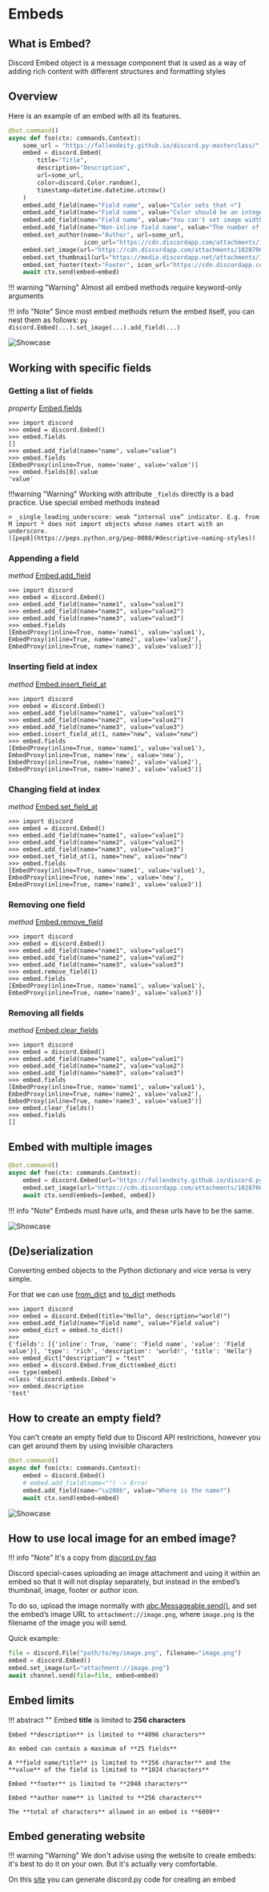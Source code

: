 # Embeds

## What is Embed?

Discord Embed object is a message component that is used as a way of adding rich content with different structures and formatting styles

## Overview

Here is an example of an embed with all its features.

```py
@bot.command()
async def foo(ctx: commands.Context):
    some_url = "https://fallendeity.github.io/discord.py-masterclass/"
    embed = discord.Embed(
        title="Title",
        description="Description",
        url=some_url,
        color=discord.Color.random(),
        timestamp=datetime.datetime.utcnow()
    )
    embed.add_field(name="Field name", value="Color sets that <")
    embed.add_field(name="Field name", value="Color should be an integer or discord.Colour object")
    embed.add_field(name="Field name", value="You can't set image width/height")
    embed.add_field(name="Non-inline field name", value="The number of inline fields that can shown on the same row is limited to 3", inline=False)
    embed.set_author(name="Author", url=some_url,
                     icon_url="https://cdn.discordapp.com/attachments/1112418314581442650/1124820259384332319/fd0daad3d291ea1d.png")
    embed.set_image(url="https://cdn.discordapp.com/attachments/1028706344158634084/1124822236801544324/ea14e81636cb2f1c.png")
    embed.set_thumbnail(url="https://media.discordapp.net/attachments/1112418314581442650/1124819948317986926/db28bfb9bfcdd1f6.png")
    embed.set_footer(text="Footer", icon_url="https://cdn.discordapp.com/attachments/1112418314581442650/1124820375587528797/dc4b182a87ecee3d.png")
    await ctx.send(embed=embed)
```

!!! warning "Warning"
    Almost all embed methods require keyword-only arguments

!!! info "Note"
    Since most embed methods return the embed itself, you can nest them as follows:
    ```py
    discord.Embed(...).set_image(...).add_field(...)
    ```

![Showcase](assets/embeds/1.png)

## Working with specific fields

### Getting a list of fields

*property* [Embed.fields](https://discordpy.readthedocs.io/en/stable/api.html?#discord.Embed.fields)

```pycon title="Python Console Session"
>>> import discord
>>> embed = discord.Embed()
>>> embed.fields
[]
>>> embed.add_field(name="name", value="value")
>>> embed.fields
[EmbedProxy(inline=True, name='name', value='value')]
>>> embed.fields[0].value
'value'
```

!!!warning "Warning"
    Working with attribute `_fields` directly is a bad practice. Use special embed methods instead

    > _single_leading_underscore: weak “internal use” indicator. E.g. from M import * does not import objects whose names start with an underscore.
    ([pep8](https://peps.python.org/pep-0008/#descriptive-naming-styles))



### Appending a field

*method* [Embed.add_field](https://discordpy.readthedocs.io/en/stable/api.html?#discord.Embed.add_field)

```pycon title="Python Console Session"
>>> import discord
>>> embed = discord.Embed()
>>> embed.add_field(name="name1", value="value1")
>>> embed.add_field(name="name2", value="value2")
>>> embed.add_field(name="name3", value="value3")
>>> embed.fields
[EmbedProxy(inline=True, name='name1', value='value1'), EmbedProxy(inline=True, name='name2', value='value2'), EmbedProxy(inline=True, name='name3', value='value3')]
```

### Inserting field at index

*method* [Embed.insert_field_at](https://discordpy.readthedocs.io/en/stable/api.html?#discord.Embed.insert_field_at)

```pycon title="Python Console Session"
>>> import discord
>>> embed = discord.Embed()
>>> embed.add_field(name="name1", value="value1")
>>> embed.add_field(name="name2", value="value2")
>>> embed.add_field(name="name3", value="value3")
>>> embed.insert_field_at(1, name="new", value="new")
>>> embed.fields
[EmbedProxy(inline=True, name='name1', value='value1'), EmbedProxy(inline=True, name='new', value='new'), EmbedProxy(inline=True, name='name2', value='value2'), EmbedProxy(inline=True, name='name3', value='value3')]
```

### Changing field at index

*method* [Embed.set_field_at](https://discordpy.readthedocs.io/en/stable/api.html?#discord.Embed.set_field_at)

```pycon title="Python Console Session"
>>> import discord
>>> embed = discord.Embed()
>>> embed.add_field(name="name1", value="value1")
>>> embed.add_field(name="name2", value="value2")
>>> embed.add_field(name="name3", value="value3")
>>> embed.set_field_at(1, name="new", value="new")
>>> embed.fields
[EmbedProxy(inline=True, name='name1', value='value1'), EmbedProxy(inline=True, name='new', value='new'), EmbedProxy(inline=True, name='name3', value='value3')]
```

### Removing one field

*method* [Embed.remove_field](https://discordpy.readthedocs.io/en/stable/api.html?#discord.Embed.remove_field)

```pycon title="Python Console Session"
>>> import discord
>>> embed = discord.Embed()
>>> embed.add_field(name="name1", value="value1")
>>> embed.add_field(name="name2", value="value2")
>>> embed.add_field(name="name3", value="value3")
>>> embed.remove_field(1)
>>> embed.fields
[EmbedProxy(inline=True, name='name1', value='value1'), EmbedProxy(inline=True, name='name3', value='value3')]
```

### Removing all fields

*method* [Embed.clear_fields](https://discordpy.readthedocs.io/en/stable/api.html?#discord.Embed.clear_fields)

```pycon title="Python Console Session"
>>> import discord
>>> embed = discord.Embed()
>>> embed.add_field(name="name1", value="value1")
>>> embed.add_field(name="name2", value="value2")
>>> embed.add_field(name="name3", value="value3")
>>> embed.fields
[EmbedProxy(inline=True, name='name1', value='value1'), EmbedProxy(inline=True, name='name2', value='value2'), EmbedProxy(inline=True, name='name3', value='value3')]
>>> embed.clear_fields()
>>> embed.fields
[]
```

## Embed with multiple images

```py
@bot.command()
async def foo(ctx: commands.Context):
    embed = discord.Embed(url="https://fallendeity.github.io/discord.py-masterclass/")
    embed.set_image(url="https://cdn.discordapp.com/attachments/1028706344158634084/1125040932635549818/0e0eb12ccd76d766.png")
    await ctx.send(embeds=[embed, embed])
```

!!! info "Note"
    Embeds must have urls, and these urls have to be the same.

![Showcase](assets/embeds/3.png)

## (De)serialization

Converting embed objects to the Python dictionary and vice versa is very simple.

For that we can use [from_dict](https://discordpy.readthedocs.io/en/stable/api.html?#discord.Embed.from_dict) and [to_dict](https://discordpy.readthedocs.io/en/stable/api.html?#discord.Embed.to_dict) methods

```pycon title="Python Console Session"
>>> import discord
>>> embed = discord.Embed(title="Hello", description="world!")
>>> embed.add_field(name="Field name", value="Field value")
>>> embed_dict = embed.to_dict()
>>> _
{'fields': [{'inline': True, 'name': 'Field name', 'value': 'Field value'}], 'type': 'rich', 'description': 'world!', 'title': 'Hello'}
>>> embed_dict["description"] = "test"
>>> embed = discord.Embed.from_dict(embed_dict)
>>> type(embed)
<class 'discord.embeds.Embed'>
>>> embed.description
'test'
```

## How to create an empty field?

You can't create an empty field due to Discord API restrictions, however you can get around them by using invisible characters

```py
@bot.command()
async def foo(ctx: commands.Context):
    embed = discord.Embed()
    # embed.add_field(name="") -> Error
    embed.add_field(name="\u200b", value="Where is the name?")
    await ctx.send(embed=embed)
```

![Showcase](assets/embeds/2.png)

## How to use local image for an embed image?

!!! info "Note"
    It's a copy from [discord.py faq](https://discordpy.readthedocs.io/en/stable/faq.html#local-image)

Discord special-cases uploading an image attachment and using it within an embed so that it will not display separately, but instead in the embed’s thumbnail, image, footer or author icon.

To do so, upload the image normally with [abc.Messageable.send()](https://discordpy.readthedocs.io/en/stable/api.html#discord.abc.Messageable.send), and set the embed’s image URL to `attachment://image.png`, where `image.png` is the filename of the image you will send.

Quick example:
```py
file = discord.File("path/to/my/image.png", filename="image.png")
embed = discord.Embed()
embed.set_image(url="attachment://image.png")
await channel.send(file=file, embed=embed)
```

## Embed limits

!!! abstract ""
    Embed **title** is limited to **256 characters**

    Embed **description** is limited to **4096 characters**

    An embed can contain a maximum of **25 fields**

    A **field name/title** is limited to **256 character** and the **value** of the field is limited to **1024 characters**

    Embed **footer** is limited to **2048 characters**

    Embed **author name** is limited to **256 characters**

    The **total of characters** allowed in an embed is **6000**

## Embed generating website

!!! warning "Warning"
    We don't advise using the website to create embeds: it's best to do it on your own. But it's actually very comfortable.

On this [site](https://cog-creators.github.io/discord-embed-sandbox/) you can generate discord.py code for creating an embed
